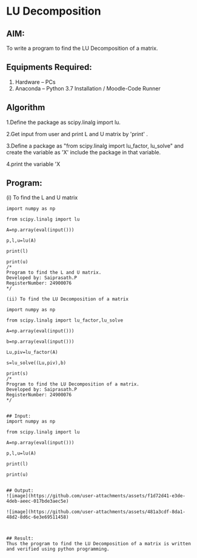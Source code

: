 # LU Decomposition 

## AIM:
To write a program to find the LU Decomposition of a matrix.

## Equipments Required:
1. Hardware – PCs
2. Anaconda – Python 3.7 Installation / Moodle-Code Runner

## Algorithm
1.Define the package as scipy.linalg import lu.

2.Get input from user and print L and U matrix by 'print' .

3.Define a package as "from scipy.linalg import lu_factor, lu_solve" and create the variable as 'X' include the package in that variable.

4.print the variable 'X

## Program:
(i) To find the L and U matrix
```
import numpy as np

from scipy.linalg import lu

A=np.array(eval(input()))

p,l,u=lu(A)

print(l)

print(u)
/*
Program to find the L and U matrix.
Developed by: Saiprasath.P
RegisterNumber: 24900076
*/

(ii) To find the LU Decomposition of a matrix

import numpy as np

from scipy.linalg import lu_factor,lu_solve

A=np.array(eval(input()))

b=np.array(eval(input()))

Lu,piv=lu_factor(A)

s=lu_solve((Lu,piv),b)

print(s)
/*
Program to find the LU Decomposition of a matrix.
Developed by: Saiprasath.P
RegisterNumber: 24900076
*/


## Input:
import numpy as np

from scipy.linalg import lu

A=np.array(eval(input()))

p,l,u=lu(A)

print(l)

print(u)


## Output:
![image](https://github.com/user-attachments/assets/f1d72d41-e3de-4deb-aeec-017bde3aec5e)

![image](https://github.com/user-attachments/assets/481a3cdf-8da1-48d2-8d6c-6e3e69511458)



## Result:
Thus the program to find the LU Decomposition of a matrix is written and verified using python programming.

